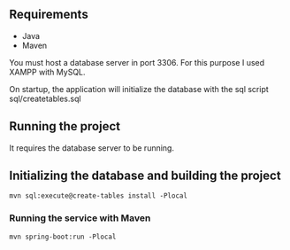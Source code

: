 ## Requirements
- Java
- Maven

You must host a database server in port 3306. For this purpose I used XAMPP with MySQL.

On startup, the application will initialize the database with the sql script sql/createtables.sql

## Running the project

It requires the database server to be running.

## Initializing the database and building the project

	mvn sql:execute@create-tables install -Plocal

### Running the service with Maven

	mvn spring-boot:run -Plocal
